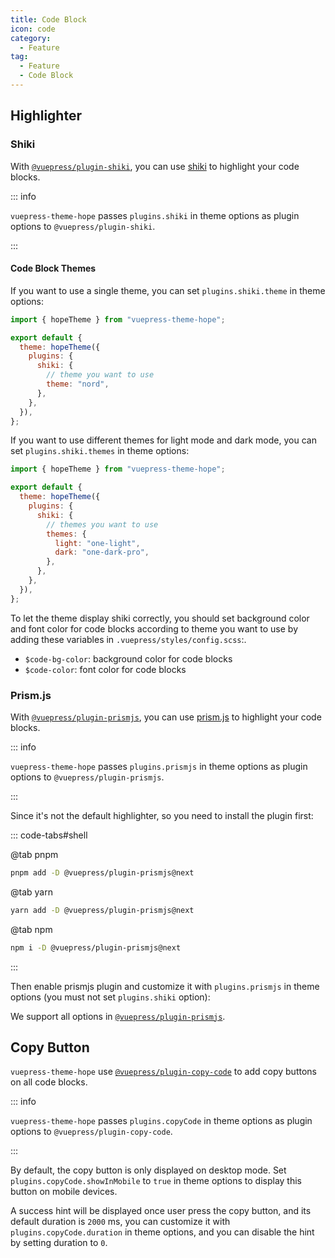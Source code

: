```yaml
---
title: Code Block
icon: code
category:
  - Feature
tag:
  - Feature
  - Code Block
---
```


## Highlighter

### Shiki

With [`@vuepress/plugin-shiki`][shiki], you can use [shiki](https://shiki.style) to highlight your code blocks.

::: info

`vuepress-theme-hope` passes `plugins.shiki` in theme options as plugin options to `@vuepress/plugin-shiki`.

:::

#### Code Block Themes

If you want to use a single theme, you can set `plugins.shiki.theme` in theme options:

```js {8} title=".vuepress/config.js"
import { hopeTheme } from "vuepress-theme-hope";

export default {
  theme: hopeTheme({
    plugins: {
      shiki: {
        // theme you want to use
        theme: "nord",
      },
    },
  }),
};
```

If you want to use different themes for light mode and dark mode, you can set `plugins.shiki.themes` in theme options:

```js {8-11} title=".vuepress/config.js"
import { hopeTheme } from "vuepress-theme-hope";

export default {
  theme: hopeTheme({
    plugins: {
      shiki: {
        // themes you want to use
        themes: {
          light: "one-light",
          dark: "one-dark-pro",
        },
      },
    },
  }),
};
```

To let the theme display shiki correctly, you should set background color and font color for code blocks according to theme you want to use by adding these variables in `.vuepress/styles/config.scss`:.

- `$code-bg-color`: background color for code blocks
- `$code-color`: font color for code blocks

### Prism.js

With [`@vuepress/plugin-prismjs`][prismjs], you can use [prism.js](https://prismjs.com) to highlight your code blocks.

::: info

`vuepress-theme-hope` passes `plugins.prismjs` in theme options as plugin options to `@vuepress/plugin-prismjs`.

:::

Since it's not the default highlighter, so you need to install the plugin first:

::: code-tabs#shell

@tab pnpm

```bash
pnpm add -D @vuepress/plugin-prismjs@next
```

@tab yarn

```bash
yarn add -D @vuepress/plugin-prismjs@next
```

@tab npm

```bash
npm i -D @vuepress/plugin-prismjs@next
```

:::

Then enable prismjs plugin and customize it with `plugins.prismjs` in theme options (you must not set `plugins.shiki` option):

We support all options in [`@vuepress/plugin-prismjs`][prismjs].

## Copy Button

`vuepress-theme-hope` use [`@vuepress/plugin-copy-code`][copy-code] to add copy buttons on all code blocks.

::: info

`vuepress-theme-hope` passes `plugins.copyCode` in theme options as plugin options to `@vuepress/plugin-copy-code`.

:::

By default, the copy button is only displayed on desktop mode. Set `plugins.copyCode.showInMobile` to `true` in theme options to display this button on mobile devices.

A success hint will be displayed once user press the copy button, and its default duration is `2000` ms, you can customize it with `plugins.copyCode.duration` in theme options, and you can disable the hint by setting duration to `0`.

[copy-code]: https://ecosystem.vuejs.press/plugins/features/copy-code.html
[prismjs]: https://ecosystem.vuejs.press/plugins/markdown/prismjs.html
[shiki]: https://ecosystem.vuejs.press/plugins/markdown/shiki.html
